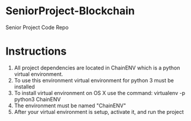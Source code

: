 # SeniorProject-Blockchain
Senior Project Code Repo

# Instructions
1. All project dependencies are located in ChainENV which is a python virtual environment.
2. To use this environment virtual environment for python 3 must be installed
3. To install virtual environment on OS X use the command: virtualenv -p python3 ChainENV
4. The environment must be named "ChainENV"
5. After your virtual environment is setup, activate it, and run the project
